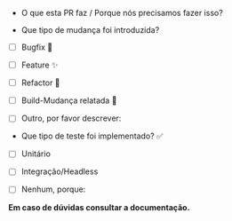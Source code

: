 * O que esta PR faz / Porque nós precisamos fazer isso?


* Que tipo de mudança foi introduzida?

- [ ] Bugfix 🐛 
- [ ] Feature ✨ 
- [ ] Refactor 🔨 
- [ ] Build-Mudança relatada 🔖 
- [ ] Outro, por favor descrever:


* Que tipo de teste foi implementado? ✅ 


- [ ] Unitário
- [ ] Integração/Headless
- [ ] Nenhum, porque:


**Em caso de dúvidas consultar a documentação.**
